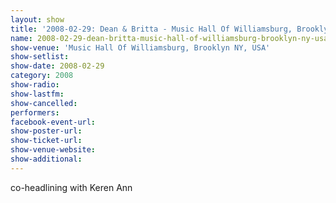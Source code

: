 ```yaml
---
layout: show
title: '2008-02-29: Dean & Britta - Music Hall Of Williamsburg, Brooklyn NY, USA'
name: 2008-02-29-dean-britta-music-hall-of-williamsburg-brooklyn-ny-usa
show-venue: 'Music Hall Of Williamsburg, Brooklyn NY, USA'
show-setlist: 
show-date: 2008-02-29
category: 2008
show-radio: 
show-lastfm: 
show-cancelled: 
performers: 
facebook-event-url: 
show-poster-url: 
show-ticket-url: 
show-venue-website: 
show-additional: 
---
```


co-headlining with Keren Ann